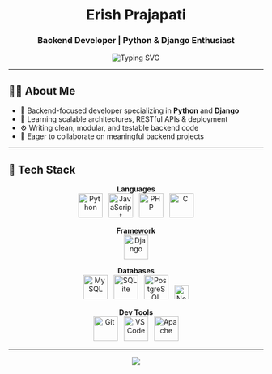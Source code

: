 <h1 align="center">Erish Prajapati</h1>
<h3 align="center">Backend Developer | Python & Django Enthusiast</h3>

<p align="center">
  <img src="https://readme-typing-svg.demolab.com?font=JetBrains+Mono&size=18&duration=2000&pause=1000&color=4CAF50&center=true&width=600&lines=Code+is+poetry+when+it+solves+real+problems;Design+systems+that+scale%2C+not+just+run;Clean+code+isn't+a+luxury%2C+it's+a+discipline" alt="Typing SVG" />
</p>


---

## 👨‍💻 About Me

- 🔭 Backend-focused developer specializing in **Python** and **Django**
- 🧠 Learning scalable architectures, RESTful APIs & deployment
- ⚙️ Writing clean, modular, and testable backend code
- 🤝 Eager to collaborate on meaningful backend projects

---

## 🧰 Tech Stack

<p align="center">
  <strong>Languages</strong><br/>
  <img src="https://cdn.jsdelivr.net/gh/devicons/devicon/icons/python/python-original.svg" width="48" height="48" alt="Python" title="Python"/>
  &nbsp;
  <img src="https://cdn.jsdelivr.net/gh/devicons/devicon/icons/javascript/javascript-original.svg" width="48" height="48" alt="JavaScript" title="JavaScript"/>
  &nbsp;
  <img src="https://cdn.jsdelivr.net/gh/devicons/devicon/icons/php/php-original.svg" width="48" height="48" alt="PHP" title="PHP"/>
  &nbsp;
  <img src="https://cdn.jsdelivr.net/gh/devicons/devicon/icons/c/c-original.svg" width="48" height="48" alt="C" title="C"/>
</p>

<p align="center">
  <strong>Framework</strong><br/>
  <img src="https://cdn.jsdelivr.net/gh/devicons/devicon/icons/django/django-plain.svg" width="48" height="48" alt="Django" title="Django"/>
</p>

<p align="center">
  <strong>Databases</strong><br/>
  <img src="https://cdn.jsdelivr.net/gh/devicons/devicon/icons/mysql/mysql-original.svg" width="48" height="48" alt="MySQL" title="MySQL"/>
  &nbsp;
  <img src="https://cdn.jsdelivr.net/gh/devicons/devicon/icons/sqlite/sqlite-original.svg" width="48" height="48" alt="SQLite" title="SQLite"/>
  &nbsp;
  <img src="https://cdn.jsdelivr.net/gh/devicons/devicon/icons/postgresql/postgresql-original.svg" width="48" height="48" alt="PostgreSQL" title="PostgreSQL"/>
  &nbsp;
  <img src="https://img.shields.io/badge/Neon-Cloud_PostgreSQL-blueviolet?logo=postgresql&logoColor=white&style=flat-square" height="28" alt="Neon" title="Neon - Serverless PostgreSQL"/>
</p>

<p align="center">
  <strong>Dev Tools</strong><br/>
  <img src="https://cdn.jsdelivr.net/gh/devicons/devicon/icons/git/git-original.svg" width="48" height="48" alt="Git" title="Git"/>
  &nbsp;
  <img src="https://cdn.jsdelivr.net/gh/devicons/devicon/icons/vscode/vscode-original.svg" width="48" height="48" alt="VS Code" title="VS Code"/>
  &nbsp;
  <img src="https://cdn.jsdelivr.net/gh/devicons/devicon/icons/apache/apache-original.svg" width="48" height="48" alt="Apache" title="Apache"/>
</p>

---

<p align="center">
  <img src="https://capsule-render.vercel.app/api?type=wave&color=gradient&height=100&section=footer"/>
</p>

